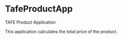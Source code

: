 # TafeProductApp
TAFE Product Application

This application calculates the total price of the product.
